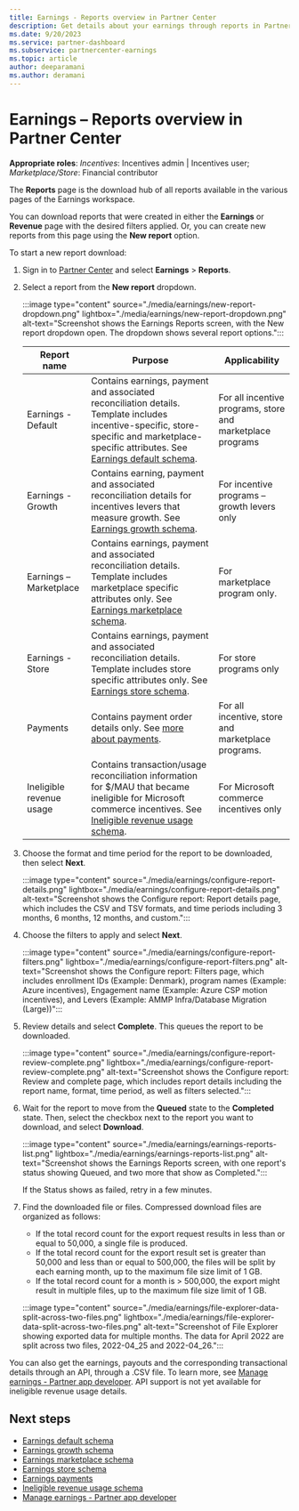 ```yaml
---
title: Earnings - Reports overview in Partner Center
description: Get details about your earnings through reports in Partner Center
ms.date: 9/20/2023
ms.service: partner-dashboard
ms.subservice: partnercenter-earnings
ms.topic: article
author: deeparamani
ms.author: deramani
---
```


# Earnings – Reports overview in Partner Center

**Appropriate roles**: *Incentives*: Incentives admin | Incentives user; *Marketplace/Store*: Financial contributor

The **Reports** page is the download hub of all reports available in the various pages of the Earnings workspace.

You can download reports that were created in either the **Earnings** or **Revenue** page with the desired filters applied. Or, you can create new reports from this page using the **New report** option.

To start a new report download:

1. Sign in to [Partner Center](https://partner.microsoft.com/dashboard/home) and select **Earnings** > **Reports**.
1. Select a report from the **New report** dropdown.

   :::image type="content" source="./media/earnings/new-report-dropdown.png" lightbox="./media/earnings/new-report-dropdown.png" alt-text="Screenshot shows the Earnings Reports screen, with the New report dropdown open. The dropdown shows several report options.":::

     | Report name | Purpose | Applicability |
     | --- | ---| --- |
     | Earnings - Default | Contains earnings, payment and associated reconciliation details. Template includes incentive-specific, store-specific and marketplace-specific attributes. See [Earnings default schema](./earnings-default.md). | For all incentive programs, store and marketplace programs |
     | Earnings - Growth | Contains earning, payment and associated reconciliation details for incentives levers that measure growth. See [Earnings growth schema](./earnings-growth.md). | For incentive programs – growth levers only |
     | Earnings – Marketplace | Contains earnings, payment and associated reconciliation details. Template includes marketplace specific attributes only. See [Earnings marketplace schema](./earnings-marketplace.md). | For marketplace program only. |
     | Earnings - Store | Contains earnings, payment and associated reconciliation details. Template includes store specific attributes only. See [Earnings store schema](./earnings-store.md). | For store programs only |
     | Payments | Contains payment order details only. See [more about payments](./earnings-payments.md). | For all incentive, store and marketplace programs. |
     | Ineligible revenue usage | Contains transaction/usage reconciliation information for $/MAU that became ineligible for Microsoft commerce incentives. See [Ineligible revenue usage schema](./earnings-ineligible-revenue-usage.md). | For Microsoft commerce incentives only |

1. Choose the format and time period for the report to be downloaded, then select **Next**.

   :::image type="content" source="./media/earnings/configure-report-details.png" lightbox="./media/earnings/configure-report-details.png" alt-text="Screenshot shows the Configure report: Report details page, which includes the CSV and TSV formats, and time periods including 3 months, 6 months, 12 months, and custom.":::

1. Choose the filters to apply and select **Next**.

   :::image type="content" source="./media/earnings/configure-report-filters.png" lightbox="./media/earnings/configure-report-filters.png" alt-text="Screenshot shows the Configure report: Filters page, which includes enrollment IDs (Example: Denmark), program names (Example: Azure incentives), Engagement name (Example: Azure CSP motion incentives), and Levers (Example: AMMP Infra/Database Migration (Large))":::

1. Review details and select **Complete**. This queues the report to be downloaded.

   :::image type="content" source="./media/earnings/configure-report-review-complete.png" lightbox="./media/earnings/configure-report-review-complete.png" alt-text="Screenshot shows the Configure report: Review and complete page, which includes report details including the report name, format, time period, as well as filters selected.":::

1. Wait for the report to move from the **Queued** state to the **Completed** state. Then, select the checkbox next to the report you want to download, and select **Download**.

   :::image type="content" source="./media/earnings/earnings-reports-list.png" lightbox="./media/earnings/earnings-reports-list.png" alt-text="Screenshot shows the Earnings Reports screen, with one report's status showing Queued, and two more that show as Completed.":::

   If the Status shows as failed, retry in a few minutes.

1. Find the downloaded file or files. Compressed download files are organized as follows:
   - If the total record count for the export request results in less than or equal to 50,000, a single file is produced.
   - If the total record count for the export result set is greater than 50,000 and less than or equal to 500,000, the files will be split by each earning month, up to the maximum file size limit of 1 GB.
   - If the total record count for a month is > 500,000, the export might result in multiple files, up to the maximum file size limit of 1 GB.
 
   :::image type="content" source="./media/earnings/file-explorer-data-split-across-two-files.png" lightbox="./media/earnings/file-explorer-data-split-across-two-files.png" alt-text="Screenshot of File Explorer showing exported data for multiple months. The data for April 2022 are split across two files, 2022-04_25 and 2022-04_26.":::

You can also get the earnings, payouts and the corresponding transactional details through an API, through a .CSV file. To learn more, see [Manage earnings - Partner app developer](./developer/manage-earnings.md). API support is not yet available for ineligible revenue usage details.

## Next steps

- [Earnings default schema](./earnings-default.md)
- [Earnings growth schema](./earnings-growth.md)
- [Earnings marketplace schema](./earnings-marketplace.md)
- [Earnings store schema](./earnings-store.md)
- [Earnings payments](./earnings-payments.md)
- [Ineligible revenue usage schema](./earnings-ineligible-revenue-usage.md)
- [Manage earnings - Partner app developer](./developer/manage-earnings.md)
